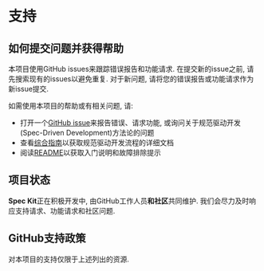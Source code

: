 # 支持

## 如何提交问题并获得帮助

本项目使用GitHub issues来跟踪错误报告和功能请求. 在提交新的issue之前, 请先搜索现有的issues以避免重复. 对于新问题, 请将您的错误报告或功能请求作为新issue提交.

如需使用本项目的帮助或有相关问题, 请: 

- 打开一个[GitHub issue](https://github.com/Linfee/spec-kit-cn/issues/new)来报告错误、请求功能, 或询问关于规范驱动开发(Spec-Driven Development)方法论的问题
- 查看[综合指南](./spec-driven.md)以获取规范驱动开发流程的详细文档
- 阅读[README](./README.md)以获取入门说明和故障排除提示

## 项目状态

**Spec Kit**正在积极开发中, 由GitHub工作人员**和社区**共同维护. 我们会尽力及时响应支持请求、功能请求和社区问题.

## GitHub支持政策

对本项目的支持仅限于上述列出的资源.
